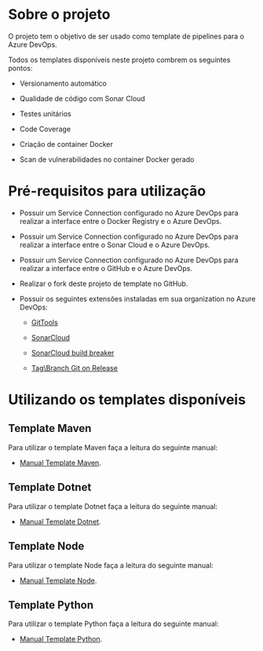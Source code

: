 # Sobre o projeto
O projeto tem o objetivo de ser usado como template de pipelines para o Azure DevOps.

Todos os templates disponíveis neste projeto combrem os seguintes pontos:

* Versionamento automático

* Qualidade de código com Sonar Cloud

* Testes unitários

* Code Coverage

* Criação de container Docker

* Scan de vulnerabilidades no container Docker gerado


# Pré-requisitos para utilização
* Possuir um Service Connection configurado no Azure DevOps para realizar a interface entre o Docker Registry e o Azure DevOps.

* Possuir um Service Connection configurado no Azure DevOps para realizar a interface entre o Sonar Cloud e o Azure DevOps.

* Possuir um Service Connection configurado no Azure DevOps para realizar a interface entre o GitHub e o Azure DevOps.

* Realizar o fork deste projeto de template no GitHub.

* Possuir os seguintes extensões instaladas em sua organization no Azure DevOps:

  * [GitTools](https://marketplace.visualstudio.com/items?itemName=gittools.gittools)

  * [SonarCloud](https://marketplace.visualstudio.com/items?itemName=SonarSource.sonarcloud)

  * [SonarCloud build breaker](https://marketplace.visualstudio.com/items?itemName=SimondeLang.sonarcloud-buildbreaker)

  * [Tag\Branch Git on Release](https://marketplace.visualstudio.com/items?itemName=jabbera.git-tag-on-release-task)


# Utilizando os templates disponíveis
## Template Maven
Para utilizar o template Maven faça a leitura do seguinte manual:
* [Manual Template Maven](./maven/manual-maven.md).

## Template Dotnet
Para utilizar o template Dotnet faça a leitura do seguinte manual:
* [Manual Template Dotnet](./dotnet/manual-dotnet.md).


## Template Node
Para utilizar o template Node faça a leitura do seguinte manual:
* [Manual Template Node](./node/manual-node.md).


## Template Python
Para utilizar o template Python faça a leitura do seguinte manual:
* [Manual Template Python](./python/manual-python.md).
